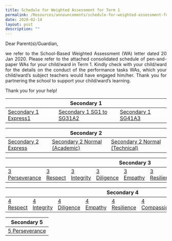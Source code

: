 ```yaml
---
title: Schedule for Weighted Assessment for Term 1
permalink: /Resources/announcements/schedule-for-weighted-assessment-for-term-1/
date: 2020-02-14
layout: post
description: ""
---
```

Dear Parent(s)/Guardian,

<p style="text-align: justify;">we refer to the School-Based Weighted Assessment (WA) letter dated 20 Jan 2020. Please refer to the attached consolidated schedule of pen-and-paper WAs for your child/ward in Term 1. Kindly check with your child/ward for the details on the conduct of the performance tasks WAs, which your child/ward’s subject teachers would have engaged him/her. Thank you for partnering the school to support your child/ward’s learning.</p>

Thank you for your help!

<table>
<thead>
  <tr>
    <th colspan="3" style="text-align: center;">Secondary 1</th>
  </tr>
</thead>
<tbody>
  <tr>
    <td><a href="https://www.sgs.edu.sg/wp-content/uploads/2020/02/1Express.pdf">Secondary 1 Express1</a></td>
    <td><a href="https://www.sgs.edu.sg/wp-content/uploads/2020/02/1SG1-to-1SG3-4-Feb.pdf">Secondary 1 SG1 to SG31A2</a></td>
    <td><a href="https://www.sgs.edu.sg/wp-content/uploads/2020/02/1SG4.pdf">Secondary 1 SG41A3</a></td>
  </tr>
</tbody>
</table>

<table>
<thead>
  <tr>
    <th colspan="3" style="text-align: center;">Secondary 2</th>
  </tr>
</thead>
<tbody>
  <tr>
    <td><a href="https://www.sgs.edu.sg/wp-content/uploads/2020/02/2Express.pdf">Secondary 2 Express</a></td>
    <td><a href="https://www.sgs.edu.sg/wp-content/uploads/2020/02/2NA.pdf">Secondary 2 Normal (Academic)</a></td>
    <td><a href="https://www.sgs.edu.sg/wp-content/uploads/2020/02/2NT.pdf">Secondary 2 Normal (Technical)</a></td>
  </tr>
</tbody>
</table>

<table>
<thead>
  <tr>
    <th colspan="9" style="text-align: center;">Secondary 3</th>
  </tr>
</thead>
<tbody>
  <tr>
    <td><a href="https://www.sgs.edu.sg/wp-content/uploads/2020/02/3_1-Perseverance.pdf">3 Perseverance</a></td>
    <td><a href="https://www.sgs.edu.sg/wp-content/uploads/2020/02/3_2-Respect.pdf">3  Respect</a></td>
    <td><a href="https://www.sgs.edu.sg/wp-content/uploads/2020/02/3_3-Integrity.pdf">3  Integrity</a></td>
    <td><a href="https://www.sgs.edu.sg/wp-content/uploads/2020/02/3_4-Diligence.pdf">3  Diligence</a></td>
    <td><a href="https://www.sgs.edu.sg/wp-content/uploads/2020/02/3_5-Empathy.pdf">3  Empathy</a></td>
    <td><a href="https://www.sgs.edu.sg/wp-content/uploads/2020/02/3_6-Resilience.pdf">3  Resilience</a></td>
    <td><a href="https://www.sgs.edu.sg/wp-content/uploads/2020/02/3_7-Compassion.pdf">3  Compassion</a></td>
    <td><a href="https://www.sgs.edu.sg/wp-content/uploads/2020/02/3_8-Gratitude.pdf">3  Gratitude</a></td>
    <td><a href="https://www.sgs.edu.sg/wp-content/uploads/2020/02/3_9-Wisdom.pdf">3  Wisdom</a></td>
  </tr>
</tbody>
</table>

<table>
<thead>
  <tr>
    <th colspan="8" style="text-align: center;">Secondary 4</th>
  </tr>
</thead>
<tbody>
  <tr>
    <td><a href="https://www.sgs.edu.sg/wp-content/uploads/2020/02/4_2-Respect.pdf">4 Respect</a></td>
    <td><a href="https://www.sgs.edu.sg/wp-content/uploads/2020/02/4_3-Integrity.pdf">4 Integrity</a></td>
    <td><a href="https://www.sgs.edu.sg/wp-content/uploads/2020/02/4_4-Diligence.pdf">4 Diligence</a></td>
    <td><a href="https://www.sgs.edu.sg/wp-content/uploads/2020/02/4_5-Empathy.pdf">4 Empathy</a></td>
    <td><a href="https://www.sgs.edu.sg/wp-content/uploads/2020/02/4_6-Resilience.pdf">4 Resilience</a></td>
    <td><a href="https://www.sgs.edu.sg/wp-content/uploads/2020/02/4_7-Compassion.pdf">4 Compassion</a></td>
    <td><a href="https://www.sgs.edu.sg/wp-content/uploads/2020/02/4_8-Gratitude.pdf">4 Gratitude</a></td>
    <td><a href="https://www.sgs.edu.sg/wp-content/uploads/2020/02/4_1-Perseverance.pdf">4 Perseverance</a></td>
  </tr>
</tbody>
</table>

<table>
<thead>
  <tr>
    <th style="text-align: center;">Secondary 5</th>
  </tr>
</thead>
<tbody>
  <tr>
    <td><a href="https://www.sgs.edu.sg/wp-content/uploads/2020/02/5_1-Perseverance.pdf">5 Perseverance</a></td>
  </tr>
</tbody>
</table>